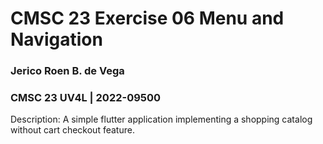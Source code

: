 # CMSC 23 Exercise 06 Menu and Navigation

### Jerico Roen B. de Vega

### CMSC 23 UV4L | 2022-09500

Description: A simple flutter application implementing a shopping catalog without cart checkout feature.
